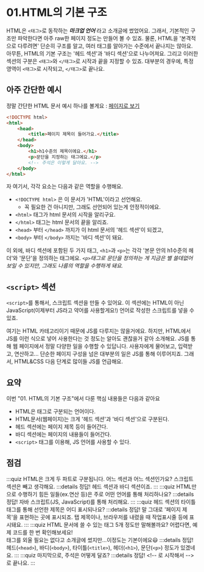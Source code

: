 # 01.HTML의 기본 구조
HTML은 `<태그>`로 동작하는 ***마크업 언어*** 라고 소개글에 썼었어요. 그래서, 기본적인 구조만 파악한다면 아주 raw한 페이지 정도는 만들어 볼 수 있죠. 물론, HTML을 '본격적으로 다루려면' 단순히 구조를 알고, 여러 태그를 알아가는 수준에서 끝나지는 않아요. 아무튼, HTML의 기본 구조는 '헤드 섹션'과 '바디 섹션'으로 나누어져요. 그리고 이러한 섹션의 구분은 `<태그>`와 `</태그>`로 시작과 끝을 지정할 수 있죠. 대부분의 경우에, 특정 영역이 `<태그>`로 시작되고, `</태그>`로 끝나요.  

## 아주 간단한 예시
정말 간단한 HTML 문서 예시 하나를 볼게요 : [페이지로 보기](https://hajunmyoung.github.io/study_b/src/languages/html_css/examples/01_001.html)
```html
<!DOCTYPE html>
<html>
    <head>
        <title>페이지 제목이 들어가요.</title>
    </head>
    <body>
        <h1>h1수준의 제목이에요.</h1>
        <p>문단을 지정하는 태그에요.</p>
        <!-- 주석은 이렇게 달아요. -->
    </body>
</html>
```
자 여기서, 각각 요소는 다음과 같은 역할을 수행해요.
- `<!DOCTYPE html>` 은 이 문서가 'HTML'이라고 선언해요.
    - 꼭 필요한 건 아니지만, 그래도 선언되어 있는게 안정적이에요.
- `<html>` 태그가 html 문서의 시작을 알리구요.
- `</html>` 태그는 html 문서의 끝을 알리죠.
- `<head>` 부터 `</head>` 까지가 이 html 문서의 '헤드 섹션'이 되겠고,
- `<body>` 부터 `</body>` 까지는 '바디 섹션'이 돼요.

이 외에, 바디 섹션에 포함된 두 가지 태그, `<h1>`과 `<p>`는 각각 '본문 안의 h1수준의 헤더'와 '문단'을 정의하는 태그에요. *`<p>`태그로 문단을 정의하는 게 지금은 별 쓸데없어 보일 수 있지만, 그래도 나름의 역할을 수행하게 돼요.*

## `<script>` 섹션
`<script>`를 통해서, 스크립트 섹션을 만들 수 있어요. 이 섹션에는 HTML이 아닌 JavaScript(이제부터 JS라고 약어를 사용할게요!) 언어로 작성한 스크립트를 넣을 수 있죠.  

여기는 HTML 카테고리이기 때문에 JS를 다루지는 않을거에요. 하지만, HTML에서 JS를 이런 식으로 넣어 사용한다는 것 정도는 알아도 괜찮을거 같아 소개해요. JS를 통해 웹 페이지에서 정말 다양한 일을 수행할 수 있답니다. 사용자에게 물어보고, 입력받고, 연산하고... 단순한 페이지 구성을 넘은 대부분의 일은 JS를 통해 이루어지죠. 그래서, HTML&CSS 다음 단계로 많이들 JS를 언급해요.

## 요약
이번 "01. HTML의 기본 구조"에서 다룬 핵심 내용들은 다음과 같아요
- HTML은 태그로 구분되는 언어이다.
- HTML문서(웹페이지)는 크게 '헤드 섹션'과 '바디 섹션'으로 구분된다.
- 헤드 섹션에는 페이지 제목 등이 들어간다.
- 바디 섹션에는 페이지의 내용들이 들어간다.
- `<script>` 태그를 이용해, JS 언어를 사용할 수 있다.

## 점검
:::quiz HTML은 크게 두 파트로 구분됩니다. 어느 섹션과 어느 섹션인가요?
스크립트 섹션은 빼고 생각해요.
:::details 정답!
헤드 섹션과 바디 섹션이죠.
:::
:::quiz HTML만으로 수행하기 힘든 일들(ex.연산 등)은 주로 어떤 언어를 통해 처리하나요?
:::details 정답!
자바 스크립트(JS, JavaScript)를 통해 처리해요.
:::
:::quiz 헤드 섹션의 타이틀 태그를 통해 선언한 제목은 어디 표시되나요?
:::details 정답!
말 그대로 '페이지 제목'을 표현하는 곳에 표시되죠. 탭 제목이나, 브라우저를 내렸을 때 작업표시줄 등에 표시돼요.
:::
:::quiz HTML 문서에 쓸 수 있는 태그 5개 정도만 말해볼까요?
어렵다면, 예제 코드를 한 번 확인해보세요!  
태그를 외울 필요는 없다고 소개글에 썼지만...이정도는 기본이에요:smiley:
:::details 정답!
헤드(`<head>`), 바디(`<body>`), 타이틀(`<title>`), 헤더(`<h1>`), 문단(`<p>`) 정도가 있겠네요.
:::
:::quiz 마지막으로, 주석은 어떻게 달죠?
:::details 정답!
\<!-- 로 시작해서 -->로 끝나요.
:::